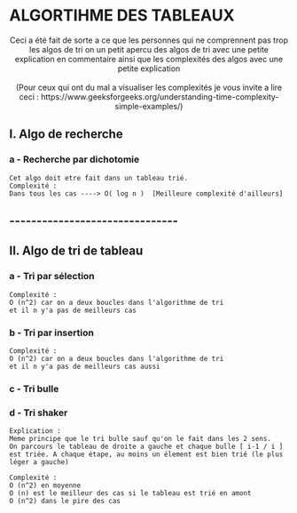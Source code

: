 # ALGORTIHME DES TABLEAUX 

<div align="center">
Ceci a été fait de sorte a ce que les personnes qui ne comprennent pas trop les algos de tri
on un petit apercu des algos de tri avec une petite explication en commentaire ainsi que
les complexités des algos avec une petite explication 
<br>
<br>
(Pour ceux qui ont du mal a visualiser les complexités je vous invite a lire ceci : https://www.geeksforgeeks.org/understanding-time-complexity-simple-examples/)
</div>

## I. Algo de recherche 

### a - Recherche par dichotomie 
    Cet algo doit etre fait dans un tableau trié.
    Complexité :
    Dans tous les cas ----> O( log n )  [Meilleure complexité d'ailleurs]


## -------------------------------

## II. Algo de tri de tableau

### a - Tri par sélection 

    Complexité :
    O (n^2) car on a deux boucles dans l'algorithme de tri 
    et il n y'a pas de meilleurs cas


### b - Tri par insertion 

    Complexité :
    O (n^2) car on a deux boucles dans l'algorithme de tri 
    et il n y'a pas de meilleurs cas aussi
    

### c - Tri bulle

### d - Tri shaker

    Explication : 
    Meme principe que le tri bulle sauf qu'on le fait dans les 2 sens.
    On parcours le tableau de droite a gauche et chaque bulle [ i-1 / i ]
    est triée. A chaque étape, au moins un élement est bien trié (le plus léger a gauche)

    Complexité :
    O (n^2) en moyenne 
    O (n) est le meilleur des cas si le tableau est trié en amont
    O (n^2) dans le pire des cas
    

    
